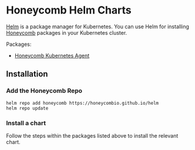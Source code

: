 # Honeycomb Helm Charts

[Helm](https://helm.sh/) is a package manager for Kubernetes. 
You can use Helm for installing [Honeycomb](https://honeycomb.io) packages in your Kubernetes cluster.

Packages:
- [Honeycomb Kubernetes Agent](./honeycomb/)

## Installation

### Add the Honeycomb Repo
```
helm repo add honeycomb https://honeycombio.github.io/helm
helm repo update
```
### Install a chart
Follow the steps within the packages listed above to install the relevant chart.
